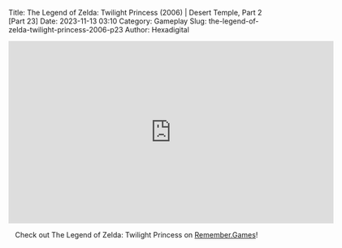 Title: The Legend of Zelda: Twilight Princess (2006) | Desert Temple, Part 2 [Part 23]
Date: 2023-11-13 03:10
Category: Gameplay
Slug: the-legend-of-zelda-twilight-princess-2006-p23
Author: Hexadigital

<center><iframe src="https://www.youtube.com/embed/RgcAha6vNlE?feature=oembed" allow="accelerometer; autoplay; encrypted-media; gyroscope; picture-in-picture" width="640" height="360" frameborder="0"></iframe>

Check out The Legend of Zelda: Twilight Princess on [Remember.Games](https://remember.games/game/1365/the-legend-of-zelda-twilight-princess/)!</center>